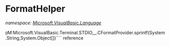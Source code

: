 ﻿# FormatHelper
_namespace: [Microsoft.VisualBasic.Language](./index.md)_

``@``M:Microsoft.VisualBasic.Terminal.STDIO__.CFormatProvider.sprintf(System.String,System.Object[])```` reference





